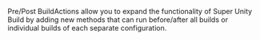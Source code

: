 Pre/Post BuildActions allow you to expand the functionality of Super Unity Build by adding new methods that can run before/after all builds or individual builds of each separate configuration.